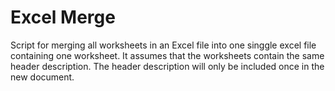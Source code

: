 # Excel Merge
Script for merging all worksheets in an Excel file into one singgle excel file containing one worksheet. It assumes that the worksheets contain the same header description. The header description will only be included once in the new document.
